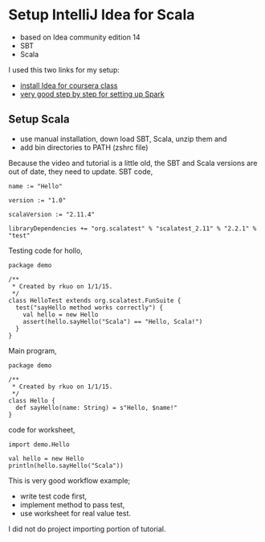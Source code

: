 # Setup IntelliJ Idea for Scala

- based on Idea community edition 14
- SBT
- Scala 

[install Idea for coursera class]: https://www.youtube.com/watch?v=xtMfNcBL8g8
[very good step by step for setting up Spark]: http://apache-spark-user-list.1001560.n3.nabble.com/Is-there-a-step-by-step-instruction-on-how-to-build-Spark-App-with-IntelliJ-IDEA-td18473.html

I used this two links for my setup:

- [install Idea for coursera class]
- [very good step by step for setting up Spark]

## Setup Scala

- use manual installation, down load SBT, Scala, unzip them and
- add bin directories to PATH (zshrc file)

Because the video and tutorial is a little old, the SBT and Scala versions are out of date, they need to update. SBT code,

```
name := "Hello"

version := "1.0"

scalaVersion := "2.11.4"

libraryDependencies += "org.scalatest" % "scalatest_2.11" % "2.2.1" % "test"
```

Testing code for hollo,

```
package demo

/**
 * Created by rkuo on 1/1/15.
 */
class HelloTest extends org.scalatest.FunSuite {
  test("sayHello method works correctly") {
    val hello = new Hello
    assert(hello.sayHello("Scala") == "Hello, Scala!")
  }
}
```
Main program,

```
package demo

/**
 * Created by rkuo on 1/1/15.
 */
class Hello {
  def sayHello(name: String) = s"Hello, $name!"
}
```

code for worksheet,

```
import demo.Hello

val hello = new Hello
println(hello.sayHello("Scala"))
```

This is very good workflow example; 

- write test code first,
- implement method to pass test,
- use worksheet for real value test.

I did not do project importing portion of tutorial. 
